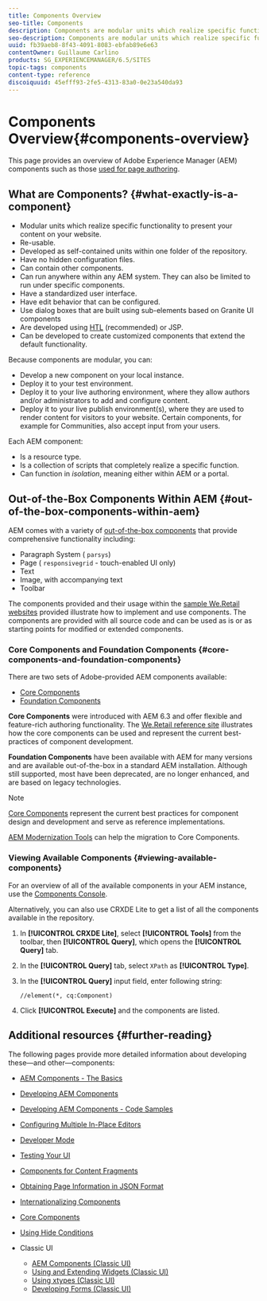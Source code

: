 ```yaml
---
title: Components Overview
seo-title: Components
description: Components are modular units which realize specific functionality to present your content on your website
seo-description: Components are modular units which realize specific functionality to present your content on your website
uuid: fb39aeb8-8f43-4091-8083-ebfab89e6e63
contentOwner: Guillaume Carlino
products: SG_EXPERIENCEMANAGER/6.5/SITES
topic-tags: components
content-type: reference
discoiquuid: 45efff93-2fe5-4313-83a0-0e23a540da93
---
```


# Components Overview{#components-overview}

This page provides an overview of Adobe Experience Manager (AEM) components such as those [used for page authoring](/help/sites-authoring/default-components-foundation.md).

## What are Components? {#what-exactly-is-a-component}

* Modular units which realize specific functionality to present your content on your website.
* Re-usable.
* Developed as self-contained units within one folder of the repository.
* Have no hidden configuration files.
* Can contain other components.
* Can run anywhere within any AEM system. They can also be limited to run under specific components.
* Have a standardized user interface.
* Have edit behavior that can be configured.
* Use dialog boxes that are built using sub-elements based on Granite UI components
* Are developed using [HTL](https://docs.adobe.com/content/help/en/experience-manager-htl/using/overview.html) (recommended) or JSP.
* Can be developed to create customized components that extend the default functionality.

Because components are modular, you can:

* Develop a new component on your local instance.
* Deploy it to your test environment.
* Deploy it to your live authoring environment, where they allow authors and/or administrators to add and configure content.
* Deploy it to your live publish environment(s), where they are used to render content for visitors to your website. Certain components, for example for Communities, also accept input from your users.

Each AEM component:

* Is a resource type.
* Is a collection of scripts that completely realize a specific function.
* Can function in *isolation*, meaning either within AEM or a portal.

## Out-of-the-Box Components Within AEM {#out-of-the-box-components-within-aem}

AEM comes with a variety of [out-of-the-box components](/help/sites-authoring/default-components.md) that provide comprehensive functionality including:

* Paragraph System ( `parsys`)
* Page ( `responsivegrid` - touch-enabled UI only)
* Text
* Image, with accompanying text
* Toolbar

The components provided and their usage within the [sample We.Retail websites](/help/sites-developing/we-retail.md) provided illustrate how to implement and use components. The components are provided with all source code and can be used as is or as starting points for modified or extended components.

### Core Components and Foundation Components {#core-components-and-foundation-components}

There are two sets of Adobe-provided AEM components available:

* [Core Components](https://docs.adobe.com/content/help/en/experience-manager-core-components/using/introduction.html)
* [Foundation Components](/help/sites-authoring/default-components-foundation.md)

**Core Components** were introduced with AEM 6.3 and offer flexible and feature-rich authoring functionality. The [We.Retail reference site](/help/sites-developing/we-retail.md) illustrates how the core components can be used and represent the current best-practices of component development.

**Foundation Components** have been available with AEM for many versions and are available out-of-the-box in a standard AEM installation. Although still supported, most have been deprecated, are no longer enhanced, and are based on legacy technologies.

>[!NOTE]
>
>[Core Components](https://docs.adobe.com/content/help/en/experience-manager-core-components/using/introduction.html) represent the current best practices for component design and development and serve as reference implementations.
>
>[AEM Modernization Tools](modernization-tools.md) can help the migration to Core Components.

### Viewing Available Components {#viewing-available-components}

For an overview of all of the available components in your AEM instance, use the [Components Console](/help/sites-authoring/default-components-console.md).

Alternatively, you can also use CRXDE Lite to get a list of all the components available in the repository.

1. In **[!UICONTROL CRXDE Lite]**, select **[!UICONTROL Tools]** from the toolbar, then **[!UICONTROL Query]**, which opens the **[!UICONTROL Query]** tab.

1. In the **[!UICONTROL Query]** tab, select `XPath` as **[!UICONTROL Type]**.

1. In the **[!UICONTROL Query]** input field, enter following string:

   `//element(*, cq:Component)`

1. Click **[!UICONTROL Execute]** and the components are listed.

## Additional resources {#further-reading}

The following pages provide more detailed information about developing these&mdash;and other&mdash;components:

* [AEM Components - The Basics](/help/sites-developing/components-basics.md)
* [Developing AEM Components](/help/sites-developing/developing-components.md)
* [Developing AEM Components - Code Samples](/help/sites-developing/developing-components-samples.md)
* [Configuring Multiple In-Place Editors](/help/sites-developing/multiple-inplace-editors.md)
* [Developer Mode](/help/sites-developing/developer-mode.md)
* [Testing Your UI](/help/sites-developing/hobbes.md)
* [Components for Content Fragments](/help/sites-developing/components-content-fragments.md)
* [Obtaining Page Information in JSON Format](/help/sites-developing/pageinfo.md)
* [Internationalizing Components](/help/sites-developing/i18n.md)
* [Core Components](https://docs.adobe.com/content/help/en/experience-manager-core-components/using/introduction.html)
* [Using Hide Conditions](/help/sites-developing/hide-conditions.md)
* Classic UI

    * [AEM Components (Classic UI)](/help/sites-developing/developing-components-classic.md)
    * [Using and Extending Widgets (Classic UI)](/help/sites-developing/widgets.md)
    * [Using xtypes (Classic UI)](/help/sites-developing/xtypes.md)
    * [Developing Forms (Classic UI)](/help/sites-developing/developing-forms.md)

